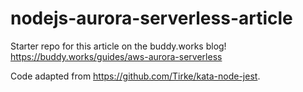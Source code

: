 # nodejs-aurora-serverless-article

Starter repo for this article on the buddy.works blog! https://buddy.works/guides/aws-aurora-serverless

Code adapted from https://github.com/Tirke/kata-node-jest.
